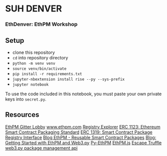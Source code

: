 # SUH DENVER
### EthDenver: EthPM Workshop 

## Setup

- clone this repository
- `cd` into repository directory
- `python -m venv venv`
- `source venv/bin/activate`
- `pip install -r requirements.txt`
- `jupyter-nbextension install rise --py --sys-prefix`
- `jupyter notebook`

To use the code included in this notebook, you must paste your own private keys into `secret.py`.


## Resources

<a href="https://gitter.im/ethpm/Lobby" target="_blank">EthPM Gitter Lobby</a>
<a href="https://www.ethpm.com" target="_blank">www.ethpm.com</a>
<a href="http://explorer.ethpm.com" target="_blank">Registry Explorer</a>
<a href="https://eips.ethereum.org/EIPS/eip-1123" target="_blank">ERC 1123: Ethereum Smart Contract Packaging Standard</a>
<a href="https://eips.ethereum.org/EIPS/eip-1319" target="_blank">ERC 1319: Smart Contract Package Registry Interface</a>
<a href="https://medium.com/coinmonks/ethpm-smart-contract-packages-for-developers-81c77481c491" target="_blank">Blog EthPM - Reusable Smart Contract Packages</a>
<a href="https://snake-charmers.ethereum.org/2019/01/24/ethpm.html" target="_blank">Blog: Getting Started with EthPM and Web3.py</a>
<a href="https://github.com/ethpm/py-ethpm" target="_blank">Py-EthPM</a>
<a href="https://github.com/trufflesuite/ethpm-js" target="_blank">EthPM.js</a>
<a href="https://github.com/ethpm/escape-truffle/" target="_blank">Escape Truffle</a>
<a href="https://web3py.readthedocs.io/en/latest/web3.pm.html" target="_blank">web3.py package management api</a>

